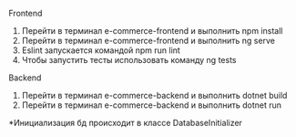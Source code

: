 Frontend

1. Перейти в терминал e-commerce-frontend и выполнить npm install
2. Перейти в терминал e-commerce-frontend и выполнить ng serve
3. Eslint запускается командой npm run lint
4. Чтобы запустить тесты использовать команду ng tests

Backend

1. Перейти в терминал e-commerce-backend и выполнить dotnet build
2. Перейти в терминал e-commerce-backend и выполнить dotnet run

*Инициализация бд происходит в классе DatabaseInitializer
